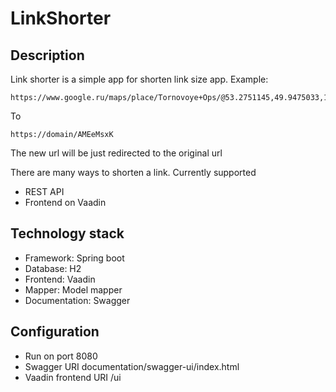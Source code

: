 # LinkShorter

Description
-----------
Link shorter is a simple app for shorten link size app.
Example:
```
https://www.google.ru/maps/place/Tornovoye+Ops/@53.2751145,49.9475033,15z/data=!4m5!3m4!1s0x4168a65555555555:0x4bcec2a84f31e53b!8m2!3d53.276818!4d49.954729
```
To
```
https://domain/AMEeMsxK
```
The new url will be just redirected to the original url

There are many ways to shorten a link. Currently supported
* REST API
* Frontend on Vaadin

Technology stack
----------------
* Framework: Spring boot
* Database: H2
* Frontend: Vaadin
* Mapper: Model mapper
* Documentation: Swagger

Configuration
-------------
* Run on port 8080
* Swagger URI documentation/swagger-ui/index.html
* Vaadin frontend URI /ui